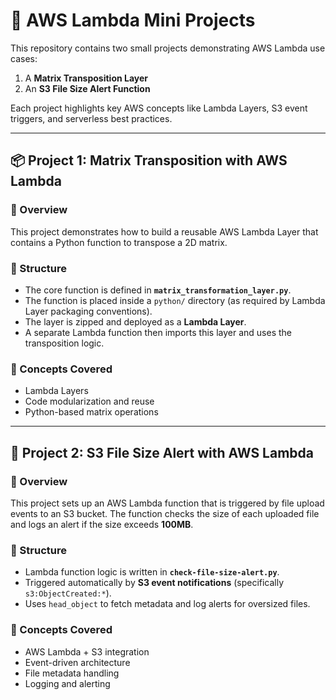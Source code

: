 # 🚀 AWS Lambda Mini Projects

This repository contains two small projects demonstrating AWS Lambda use cases:  
1. A **Matrix Transposition Layer**
2. An **S3 File Size Alert Function**

Each project highlights key AWS concepts like Lambda Layers, S3 event triggers, and serverless best practices.

---

## 📦 Project 1: Matrix Transposition with AWS Lambda

### 🧩 Overview
This project demonstrates how to build a reusable AWS Lambda Layer that contains a Python function to transpose a 2D matrix.

### 📁 Structure
- The core function is defined in **`matrix_transformation_layer.py`**.
- The function is placed inside a `python/` directory (as required by Lambda Layer packaging conventions).
- The layer is zipped and deployed as a **Lambda Layer**.
- A separate Lambda function then imports this layer and uses the transposition logic.

### 🔧 Concepts Covered
- Lambda Layers
- Code modularization and reuse
- Python-based matrix operations

---

## 📂 Project 2: S3 File Size Alert with AWS Lambda

### 🧩 Overview
This project sets up an AWS Lambda function that is triggered by file upload events to an S3 bucket. The function checks the size of each uploaded file and logs an alert if the size exceeds **100MB**.

### 📁 Structure
- Lambda function logic is written in **`check-file-size-alert.py`**.
- Triggered automatically by **S3 event notifications** (specifically `s3:ObjectCreated:*`).
- Uses `head_object` to fetch metadata and log alerts for oversized files.

### 🔧 Concepts Covered
- AWS Lambda + S3 integration
- Event-driven architecture
- File metadata handling
- Logging and alerting